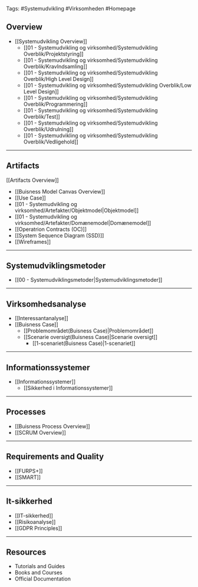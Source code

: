 Tags: #Systemudvikling #Virksomheden #Homepage 

## Overview
- [[Systemudvikling Overview]]
	- [[01 - Systemudvikling og virksomhed/Systemudvikling Overblik/Projektstyring]]
	- [[01 - Systemudvikling og virksomhed/Systemudvikling Overblik/KravIndsamling]]
	- [[01 - Systemudvikling og virksomhed/Systemudvikling Overblik/High Level Design]]
	- [[01 - Systemudvikling og virksomhed/Systemudvikling Overblik/Low Level Design]]
	- [[01 - Systemudvikling og virksomhed/Systemudvikling Overblik/Programmering]]
	- [[01 - Systemudvikling og virksomhed/Systemudvikling Overblik/Test]]
	- [[01 - Systemudvikling og virksomhed/Systemudvikling Overblik/Udrulning]] 
	- [[01 - Systemudvikling og virksomhed/Systemudvikling Overblik/Vedligehold]]

---

## Artifacts
[[Artifacts Overview]]
- [[Buisness Model Canvas Overview]]
- [[Use Case]]
- [[01 - Systemudvikling og virksomhed/Artefakter/Objektmodel|Objektmodel]]
- [[01 - Systemudvikling og virksomhed/Artefakter/Domænemodel|Domænemodel]]
- [[Operatrion Contracts (OC)]]
- [[System Sequence Diagram (SSD)]]
- [[Wireframes]]

---

## Systemudviklingsmetoder
- [[00 - Systemudviklingsmetoder|Systemudviklingsmetoder]]

---

## Virksomhedsanalyse
- [[Interessantanalyse]]
- [[Buisness Case]]
	- [[Problemområdet(Buisness Case)|Problemområdet]]
	- [[Scenarie oversigt(Buisness Case)|Scenarie oversigt]]
		- [[1-scenariet(Buisness Case)|1-scenariet]]

---

## Informationssystemer
- [[Informationssystemer]]
	- [[Sikkerhed i Informationssystemer]]

---

## Processes
- [[Buisness Process Overview]]
- [[SCRUM Overview]]

---

## Requirements and Quality
- [[FURPS+]]
- [[SMART]]

---

## It-sikkerhed
- [[IT-sikkerhed]]
- [[Risikoanalyse]]
- [[GDPR Principles]]

---

## Resources
- Tutorials and Guides
- Books and Courses
- Official Documentation